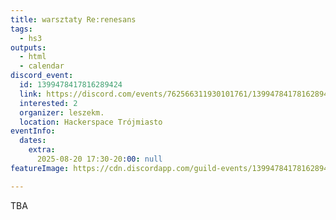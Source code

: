 ```yaml
---
title: warsztaty Re:renesans
tags:
  - hs3
outputs:
  - html
  - calendar
discord_event:
  id: 1399478417816289424
  link: https://discord.com/events/762566311930101761/1399478417816289424
  interested: 2
  organizer: leszekm.
  location: Hackerspace Trójmiasto
eventInfo:
  dates:
    extra:
      2025-08-20 17:30-20:00: null
featureImage: https://cdn.discordapp.com/guild-events/1399478417816289424/161df1325fc25cde6744cff172ef282d.png?size=1024

---
```


TBA
